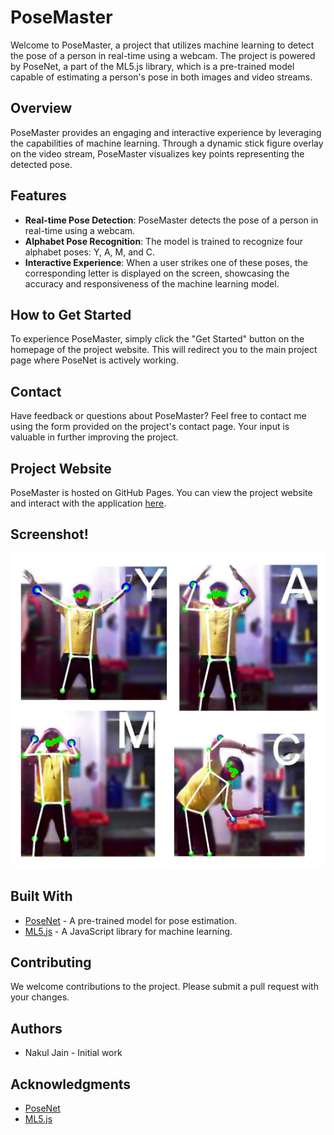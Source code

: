 # PoseMaster

Welcome to PoseMaster, a project that utilizes machine learning to detect the pose of a person in real-time using a webcam. The project is powered by PoseNet, a part of the ML5.js library, which is a pre-trained model capable of estimating a person's pose in both images and video streams.

## Overview

PoseMaster provides an engaging and interactive experience by leveraging the capabilities of machine learning. Through a dynamic stick figure overlay on the video stream, PoseMaster visualizes key points representing the detected pose. 

## Features

- **Real-time Pose Detection**: PoseMaster detects the pose of a person in real-time using a webcam.
- **Alphabet Pose Recognition**: The model is trained to recognize four alphabet poses: Y, A, M, and C.
- **Interactive Experience**: When a user strikes one of these poses, the corresponding letter is displayed on the screen, showcasing the accuracy and responsiveness of the machine learning model.

## How to Get Started

To experience PoseMaster, simply click the "Get Started" button on the homepage of the project website. This will redirect you to the main project page where PoseNet is actively working.

## Contact

Have feedback or questions about PoseMaster? Feel free to contact me using the form provided on the project's contact page. Your input is valuable in further improving the project.

## Project Website

PoseMaster is hosted on GitHub Pages. You can view the project website and interact with the application [here](https://yourgithubusername.github.io/PoseMaster).

## Screenshot!

![Screensot](./images/poses.jpg)

## Built With

- [PoseNet](https://github.com/ml5js/ml5-library/tree/master/src/poseNet) - A pre-trained model for pose estimation.
- [ML5.js](https://github.com/ml5js/ml5-library) - A JavaScript library for machine learning.

## Contributing

We welcome contributions to the project. Please submit a pull request with your changes.

## Authors

- Nakul Jain - Initial work

## Acknowledgments

- [PoseNet](https://github.com/ml5js/ml5-library/tree/master/src/poseNet)
- [ML5.js](https://github.com/ml5js/ml5-library)
